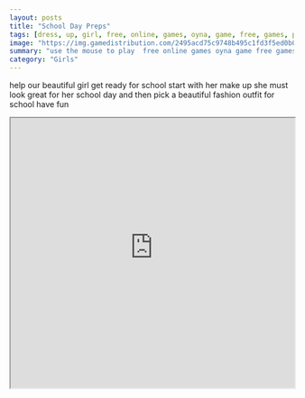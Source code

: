 ```yaml
---
layout: posts
title: "School Day Preps"
tags: [dress, up, girl, free, online, games, oyna, game, free, games, play, play, games]
image: "https://img.gamedistribution.com/2495acd75c9748b495c1fd3f5ed0b0c4-512x384.jpeg"
summary: "use the mouse to play  free online games oyna game free games play play games"
category: "Girls"
---
```


help our beautiful girl get ready for school start with her make up she must look great for her school day and then pick a beautiful fashion outfit for school have fun

<iframe width="100%" height="480px;" src="https://html5.gamedistribution.com/2495acd75c9748b495c1fd3f5ed0b0c4/"></iframe>